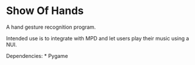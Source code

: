 Show Of Hands
==============

A hand gesture recognition program.

Intended use is to integrate with MPD and let users play their music using a NUI.

Dependencies:
	* Pygame
